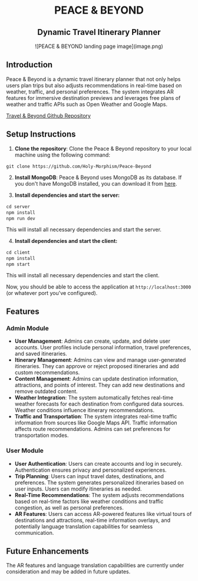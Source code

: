 <center>
<h1>PEACE &amp; BEYOND</h1>
<h2> Dynamic Travel Itinerary Planner</h2>
![PEACE &amp; BEYOND landing page image](image.png)
</center>

<h2>Introduction</h2>

<p>Peace &amp; Beyond is a dynamic travel itinerary planner that not only helps users plan trips but also adjusts recommendations in real-time based on weather, traffic, and personal preferences. The system integrates AR features for immersive destination previews and leverages free plans of weather and traffic APIs such as Open Weather and Google Maps.</p>

<p><a href="https://github.com/Holy-Morphism/Peace-Beyond">Travel &amp; Beyond Github Repository</a></p>

<h2>Setup Instructions</h2>

<ol>
<li><strong>Clone the repository</strong>: Clone the Peace &amp; Beyond repository to your local machine using the following command:</li>
</ol>

<pre><code>git clone https://github.com/Holy-Morphism/Peace-Beyond
</code></pre>

<ol start="2">
<li><strong>Install MongoDB</strong>: Peace &amp; Beyond uses MongoDB as its database. If you don't have MongoDB installed, you can download it from <a href="https://www.mongodb.com/try/download/community">here</a>.</li>
</ol>

<ol start="3">
<li><strong>Install dependencies and start the server:</strong></li>
</ol>

<pre><code>cd server
npm install
npm run dev
</code></pre>

<p>This will install all necessary dependencies and start the server.</p>

<ol start="4">
<li><strong>Install dependencies and start the client:</strong></li>
</ol>

<pre><code>cd client
npm install
npm start
</code></pre>

<p>This will install all necessary dependencies and start the client.</p>

<p>Now, you should be able to access the application at <code>http://localhost:3000</code> (or whatever port you've configured).</p>

<h2>Features</h2>

<h3>Admin Module</h3>

<ul>
<li><strong>User Management</strong>: Admins can create, update, and delete user accounts. User profiles include personal information, travel preferences, and saved itineraries.</li>
<li><strong>Itinerary Management</strong>: Admins can view and manage user-generated itineraries. They can approve or reject proposed itineraries and add custom recommendations.</li>
<li><strong>Content Management</strong>: Admins can update destination information, attractions, and points of interest. They can add new destinations and remove outdated content.</li>
<li><strong>Weather Integration</strong>: The system automatically fetches real-time weather forecasts for each destination from configured data sources. Weather conditions influence itinerary recommendations.</li>
<li><strong>Traffic and Transportation</strong>: The system integrates real-time traffic information from sources like Google Maps API. Traffic information affects route recommendations. Admins can set preferences for transportation modes.</li>
</ul>

<h3>User Module</h3>

<ul>
<li><strong>User Authentication</strong>: Users can create accounts and log in securely. Authentication ensures privacy and personalized experiences.</li>
<li><strong>Trip Planning</strong>: Users can input travel dates, destinations, and preferences. The system generates personalized itineraries based on user inputs. Users can modify itineraries as needed.</li>
<li><strong>Real-Time Recommendations</strong>: The system adjusts recommendations based on real-time factors like weather conditions and traffic congestion, as well as personal preferences.</li>
<li><strong>AR Features</strong>: Users can access AR-powered features like virtual tours of destinations and attractions, real-time information overlays, and potentially language translation capabilities for seamless communication.</li>
</ul>

<h2>Future Enhancements</h2>

<p>The AR features and language translation capabilities are currently under consideration and may be added in future updates.</p>
